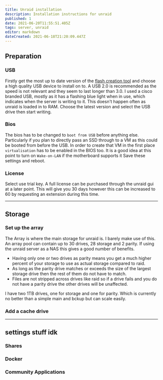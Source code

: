 ```yaml
---
title: Unraid installation 
description: Installation instructions for unraid
published: 1
date: 2021-06-20T11:55:51.405Z
tags: server, unraid
editor: markdown
dateCreated: 2021-06-18T21:20:09.447Z
---
```


## Preparation
### USB
Firstly get the most up to date version of the [flash creation tool](https://unraid.net/download) and choose a high quality USB device to install on to. A USB 2.0 is recommended as the speed is not relevant and they seem to last longer than 3.0. I used a cisco branded USB, mostly as it has a flashing blue light when in use, which indicates when the server is writing to it. This doesn't happen often as unraid is loaded in to RAM.
Choose the latest version and select the USB drive then start writing.
### Bios
The bios has to be changed to `boot from USB` before anything else. Particularly if you plan to directly pass an SSD through to a VM as this could be booted from before the USB.
In order to create that VM in the first place `virtualisation` has to be enabled in the BIOS too.
It is a good idea at this point to turn on `Wake-on-LAN` if the motherboard supports it
Save these settings and reboot.
### License
Select use trial key. A full license can be purchased through the unraid gui at a later point. This will give you 30 days however this can be increased to 60 by requesting an extension during this time.

---
## Storage
### Set up the array
The Array is where the main storage for unraid is. I barely make use of this.
An array pool can contain up to 30 drives, 28 storage and 2 parity. If using the unraid server as a NAS this gives a good number of benefits.
- Having only one or two drives as parity means you get a much higher percent of your storage to use as actual storage compared to raid.
- As long as the parity drive matches or exceeds the size of the largest storage drive then the rest of them do not have to match.
- Files are not stripped across drives like raid so if a drive fails and you do not have a parity drive the other drives will be unaffected.

I have two 1TB drives, one for storage and one for parity. Which is currently no better than a simple main and bckup but can scale easily.

### Add a cache drive


---
## settings stuff idk
### Shares

### Docker

### Community Applications